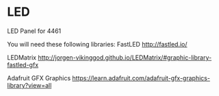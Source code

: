 # LED
LED Panel for 4461

You will need these following libraries:
FastLED http://fastled.io/

LEDMatrix http://jorgen-vikinggod.github.io/LEDMatrix/#graphic-library-fastled-gfx

Adafruit GFX Graphics https://learn.adafruit.com/adafruit-gfx-graphics-library?view=all
